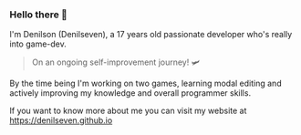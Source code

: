 ### Hello there 👋

I'm Denilson (Denilseven), a 17 years old passionate developer who's really into game-dev.

> On an ongoing self-improvement journey! 🛩

By the time being I'm working on two games, learning modal editing and actively improving my knowledge and overall programmer skills.

If you want to know more about me you can visit my website at https://denilseven.github.io

<!--
**Denilseven/Denilseven** is a ✨ _special_ ✨ repository because its `README.md` (this file) appears on your GitHub profile.

Here are some ideas to get you started:

- 🔭 I’m currently working on ...
- 🌱 I’m currently learning ...
- 👯 I’m looking to collaborate on ...
- 🤔 I’m looking for help with ...
- 💬 Ask me about ...
- 📫 How to reach me: ...
- 😄 Pronouns: ...
- ⚡ Fun fact: ...
-->
